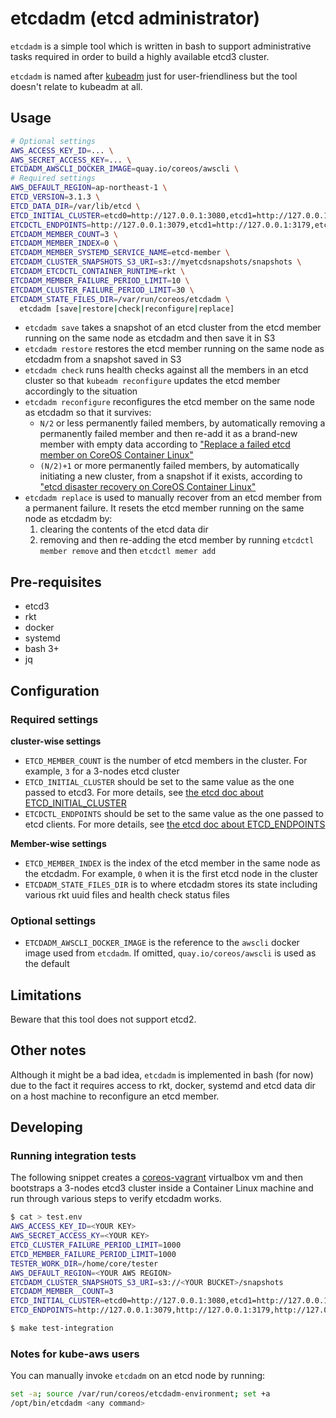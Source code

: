 # etcdadm (etcd administrator)

`etcdadm` is a simple tool which is written in bash to support administrative tasks required in order to
build a highly available etcd3 cluster.

`etcdadm` is named after [kubeadm](https://kubernetes.io/docs/admin/kubeadm/) just for user-friendliness but the tool doesn't relate to kubeadm at all.

## Usage

```bash
# Optional settings
AWS_ACCESS_KEY_ID=... \
AWS_SECRET_ACCESS_KEY=... \
ETCDADM_AWSCLI_DOCKER_IMAGE=quay.io/coreos/awscli \
# Required settings
AWS_DEFAULT_REGION=ap-northeast-1 \
ETCD_VERSION=3.1.3 \
ETCD_DATA_DIR=/var/lib/etcd \
ETCD_INITIAL_CLUSTER=etcd0=http://127.0.0.1:3080,etcd1=http://127.0.0.1:3180,etcd2=http://127.0.0.1:3280 \
ETCDCTL_ENDPOINTS=http://127.0.0.1:3079,etcd1=http://127.0.0.1:3179,etcd2=http://127.0.0.1:3279, \
ETCDADM_MEMBER_COUNT=3 \
ETCDADM_MEMBER_INDEX=0 \
ETCDADM_MEMBER_SYSTEMD_SERVICE_NAME=etcd-member \
ETCDADM_CLUSTER_SNAPSHOTS_S3_URI=s3://myetcdsnapshots/snapshots \
ETCDADM_ETCDCTL_CONTAINER_RUNTIME=rkt \
ETCDADM_MEMBER_FAILURE_PERIOD_LIMIT=10 \
ETCDADM_CLUSTER_FAILURE_PERIOD_LIMIT=30 \
ETCDADM_STATE_FILES_DIR=/var/run/coreos/etcdadm \
  etcdadm [save|restore|check|reconfigure|replace]
```

* `etcdadm save` takes a snapshot of an etcd cluster from the etcd member running on the same node as etcdadm and then
save it in S3
* `etcdadm restore` restores the etcd member running on the same node as etcdadm from a snapshot saved in S3
* `etcdadm check` runs health checks against all the members in an etcd cluster so that `kubeadm reconfigure` updates the etcd member accordingly to the situation
* `etcdadm reconfigure` reconfigures the etcd member on the same node as etcdadm so that it survives:
  * `N/2` or less permanently failed members, by automatically removing a permanently failed member and then re-add it as a brand-new member with empty data according to ["Replace a failed etcd member on CoreOS Container Linux"](https://coreos.com/etcd/docs/latest/etcd-live-cluster-reconfiguration.html#replace-a-failed-etcd-member-on-coreos-container-linux)
  * `(N/2)+1` or more permanently failed members, by automatically initiating a new cluster, from a snapshot if it exists, according to ["etcd disaster recovery on CoreOS Container Linux"](https://coreos.com/etcd/docs/latest/etcd-live-cluster-reconfiguration.html#etcd-disaster-recovery-on-coreos-container-linux)  
* `etcdadm replace` is used to manually recover from an etcd member from a permanent failure. It resets the etcd member running on the same node as etcdadm by:
  1. clearing the contents of the etcd data dir 
  2. removing and then re-adding the etcd member by running `etcdctl member remove` and then `etcdctl memer add` 
  
## Pre-requisites

* etcd3
* rkt
* docker
* systemd
* bash 3+
* jq

## Configuration

### Required settings

**cluster-wise settings**

* `ETCD_MEMBER_COUNT` is the number of etcd members in the cluster. For example, `3` for a 3-nodes etcd cluster
* `ETCD_INITIAL_CLUSTER` should be set to the same value as the one passed to etcd3. For more details, see [the etcd doc about ETCD_INITIAL_CLUSTER](https://coreos.com/etcd/docs/latest/op-guide/configuration.html#initial-cluster)
* `ETCDCTL_ENDPOINTS` should be set to the same value as the one passed to etcd clients. For more details, see [the etcd doc about ETCD_ENDPOINTS](https://coreos.com/kubernetes/docs/latest/getting-started.html#deployment-options)

**Member-wise settings**

* `ETCD_MEMBER_INDEX` is the index of the etcd member in the same node as the etcdadm. For example, `0` when it is the first etcd node in the cluster  
* `ETCDADM_STATE_FILES_DIR` is to where etcdadm stores its state including various rkt uuid files and health check status files

### Optional settings

* `ETCDADM_AWSCLI_DOCKER_IMAGE` is the reference to the `awscli` docker image used from `etcdadm`. If omitted, `quay.io/coreos/awscli` is used as the default

## Limitations

Beware that this tool does not support etcd2.

## Other notes

Although it might be a bad idea, `etcdadm` is implemented in bash (for now) due to the fact it requires access to rkt, docker, systemd and etcd data dir on a host machine to reconfigure an etcd member.

## Developing

### Running integration tests

The following snippet creates a [coreos-vagrant](https://github.com/coreos/coreos-vagrant) virtualbox vm and then bootstraps a 3-nodes etcd3 cluster inside a Container Linux machine and run through various steps to verify etcdadm works.

```bash
$ cat > test.env 
AWS_ACCESS_KEY_ID=<YOUR KEY>
AWS_SECRET_ACCESS_KY=<YOUR KEY>
ETCD_CLUSTER_FAILURE_PERIOD_LIMIT=1000
ETCD_MEMBER_FAILURE_PERIOD_LIMIT=1000
TESTER_WORK_DIR=/home/core/tester
AWS_DEFAULT_REGION=<YOUR AWS REGION>
ETCDADM_CLUSTER_SNAPSHOTS_S3_URI=s3://<YOUR BUCKET>/snapshots
ETCDADM_MEMBER__COUNT=3
ETCD_INITIAL_CLUSTER=etcd0=http://127.0.0.1:3080,etcd1=http://127.0.0.1:3180,etcd2=http://127.0.0.1:3280
ETCD_ENDPOINTS=http://127.0.0.1:3079,http://127.0.0.1:3179,http://127.0.0.1:3279

$ make test-integration
```

### Notes for kube-aws users

You can manually invoke `etcdadm` on an etcd node by running:
```bash
set -a; source /var/run/coreos/etcdadm-environment; set +a
/opt/bin/etcdadm <any command>
```
